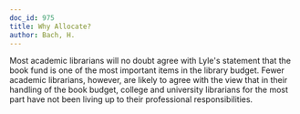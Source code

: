 ```yaml
---
doc_id: 975
title: Why Allocate?
author: Bach, H.
---
```


Most academic librarians will no doubt agree with Lyle's
statement that the book fund is one of the most important items
in the library budget.  Fewer academic librarians, however, are likely to
agree with the view that in their handling of the book budget, college
and university librarians for the most part have not been living up to
their professional responsibilities.